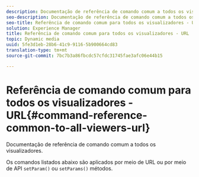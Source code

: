 ```yaml
---
description: Documentação de referência de comando comum a todos os visualizadores.
seo-description: Documentação de referência de comando comum a todos os visualizadores.
seo-title: Referência de comando comum para todos os visualizadores - URL
solution: Experience Manager
title: Referência de comando comum para todos os visualizadores - URL
topic: Dynamic media
uuid: 5fe3d1eb-28b6-41c9-9116-5b900664cd83
translation-type: tm+mt
source-git-commit: 7bc7b3a86fbcdc57cfdc31745fae3afc06e44b15

---
```



# Referência de comando comum para todos os visualizadores - URL{#command-reference-common-to-all-viewers-url}

Documentação de referência de comando comum a todos os visualizadores.

Os comandos listados abaixo são aplicados por meio de URL ou por meio de API `setParam()` ou `setParams()` métodos.
